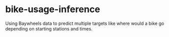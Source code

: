 # bike-usage-inference
Using Baywheels data to predict multiple targets like where would a bike go depending on starting stations and times.

